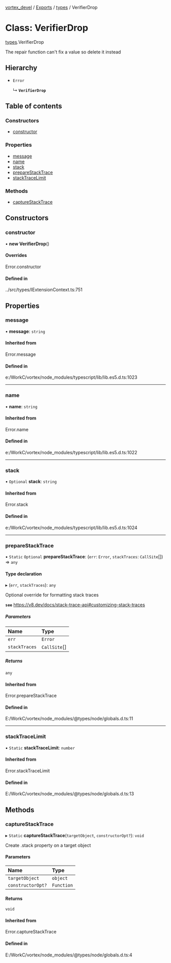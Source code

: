 [vortex_devel](../README.md) / [Exports](../modules.md) / [types](../modules/types.md) / VerifierDrop

# Class: VerifierDrop

[types](../modules/types.md).VerifierDrop

The repair function can't fix a value so delete it instead

## Hierarchy

- `Error`

  ↳ **`VerifierDrop`**

## Table of contents

### Constructors

- [constructor](types.VerifierDrop.md#constructor)

### Properties

- [message](types.VerifierDrop.md#message)
- [name](types.VerifierDrop.md#name)
- [stack](types.VerifierDrop.md#stack)
- [prepareStackTrace](types.VerifierDrop.md#preparestacktrace)
- [stackTraceLimit](types.VerifierDrop.md#stacktracelimit)

### Methods

- [captureStackTrace](types.VerifierDrop.md#capturestacktrace)

## Constructors

### constructor

• **new VerifierDrop**()

#### Overrides

Error.constructor

#### Defined in

../src/types/IExtensionContext.ts:751

## Properties

### message

• **message**: `string`

#### Inherited from

Error.message

#### Defined in

e:/WorkC/vortex/node_modules/typescript/lib/lib.es5.d.ts:1023

___

### name

• **name**: `string`

#### Inherited from

Error.name

#### Defined in

e:/WorkC/vortex/node_modules/typescript/lib/lib.es5.d.ts:1022

___

### stack

• `Optional` **stack**: `string`

#### Inherited from

Error.stack

#### Defined in

e:/WorkC/vortex/node_modules/typescript/lib/lib.es5.d.ts:1024

___

### prepareStackTrace

▪ `Static` `Optional` **prepareStackTrace**: (`err`: `Error`, `stackTraces`: `CallSite`[]) => `any`

#### Type declaration

▸ (`err`, `stackTraces`): `any`

Optional override for formatting stack traces

**`see`** https://v8.dev/docs/stack-trace-api#customizing-stack-traces

##### Parameters

| Name | Type |
| :------ | :------ |
| `err` | `Error` |
| `stackTraces` | `CallSite`[] |

##### Returns

`any`

#### Inherited from

Error.prepareStackTrace

#### Defined in

E:/WorkC/vortex/node_modules/@types/node/globals.d.ts:11

___

### stackTraceLimit

▪ `Static` **stackTraceLimit**: `number`

#### Inherited from

Error.stackTraceLimit

#### Defined in

E:/WorkC/vortex/node_modules/@types/node/globals.d.ts:13

## Methods

### captureStackTrace

▸ `Static` **captureStackTrace**(`targetObject`, `constructorOpt?`): `void`

Create .stack property on a target object

#### Parameters

| Name | Type |
| :------ | :------ |
| `targetObject` | `object` |
| `constructorOpt?` | `Function` |

#### Returns

`void`

#### Inherited from

Error.captureStackTrace

#### Defined in

E:/WorkC/vortex/node_modules/@types/node/globals.d.ts:4
